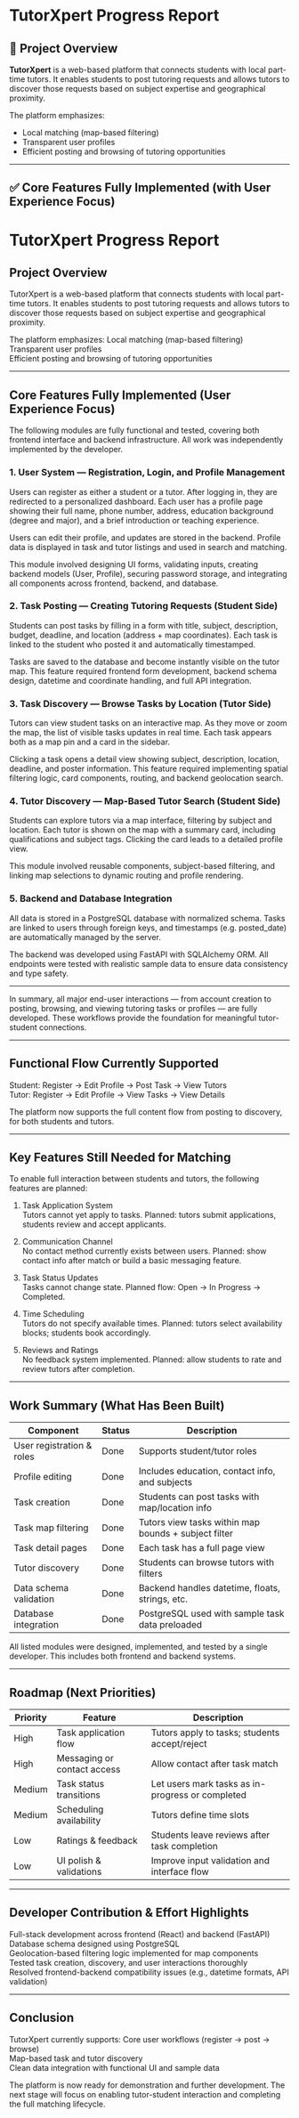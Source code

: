 # TutorXpert Progress Report

## 📌 Project Overview

**TutorXpert** is a web-based platform that connects students with local part-time tutors. It enables students to post tutoring requests and allows tutors to discover those requests based on subject expertise and geographical proximity.

The platform emphasizes:
- Local matching (map-based filtering)
- Transparent user profiles
- Efficient posting and browsing of tutoring opportunities

---
## ✅ Core Features Fully Implemented (with User Experience Focus)








# TutorXpert Progress Report

## Project Overview

TutorXpert is a web-based platform that connects students with local part-time tutors. It enables students to post tutoring requests and allows tutors to discover those requests based on subject expertise and geographical proximity.

The platform emphasizes:
Local matching (map-based filtering)  
Transparent user profiles  
Efficient posting and browsing of tutoring opportunities  

---

## Core Features Fully Implemented (User Experience Focus)

The following modules are fully functional and tested, covering both frontend interface and backend infrastructure. All work was independently implemented by the developer.

### 1. User System — Registration, Login, and Profile Management

Users can register as either a student or a tutor. After logging in, they are redirected to a personalized dashboard. Each user has a profile page showing their full name, phone number, address, education background (degree and major), and a brief introduction or teaching experience.

Users can edit their profile, and updates are stored in the backend. Profile data is displayed in task and tutor listings and used in search and matching.

This module involved designing UI forms, validating inputs, creating backend models (User, Profile), securing password storage, and integrating all components across frontend, backend, and database.

### 2. Task Posting — Creating Tutoring Requests (Student Side)

Students can post tasks by filling in a form with title, subject, description, budget, deadline, and location (address + map coordinates). Each task is linked to the student who posted it and automatically timestamped.

Tasks are saved to the database and become instantly visible on the tutor map. This feature required frontend form development, backend schema design, datetime and coordinate handling, and full API integration.

### 3. Task Discovery — Browse Tasks by Location (Tutor Side)

Tutors can view student tasks on an interactive map. As they move or zoom the map, the list of visible tasks updates in real time. Each task appears both as a map pin and a card in the sidebar.

Clicking a task opens a detail view showing subject, description, location, deadline, and poster information. This feature required implementing spatial filtering logic, card components, routing, and backend geolocation search.

### 4. Tutor Discovery — Map-Based Tutor Search (Student Side)

Students can explore tutors via a map interface, filtering by subject and location. Each tutor is shown on the map with a summary card, including qualifications and subject tags. Clicking the card leads to a detailed profile view.

This module involved reusable components, subject-based filtering, and linking map selections to dynamic routing and profile rendering.

### 5. Backend and Database Integration

All data is stored in a PostgreSQL database with normalized schema. Tasks are linked to users through foreign keys, and timestamps (e.g. posted_date) are automatically managed by the server.

The backend was developed using FastAPI with SQLAlchemy ORM. All endpoints were tested with realistic sample data to ensure data consistency and type safety.

---

In summary, all major end-user interactions — from account creation to posting, browsing, and viewing tutoring tasks or profiles — are fully developed. These workflows provide the foundation for meaningful tutor-student connections.

---

## Functional Flow Currently Supported

Student: Register → Edit Profile → Post Task → View Tutors  
Tutor: Register → Edit Profile → View Tasks → View Details  

The platform now supports the full content flow from posting to discovery, for both students and tutors.

---

## Key Features Still Needed for Matching

To enable full interaction between students and tutors, the following features are planned:

1. Task Application System  
Tutors cannot yet apply to tasks. Planned: tutors submit applications, students review and accept applicants.

2. Communication Channel  
No contact method currently exists between users. Planned: show contact info after match or build a basic messaging feature.

3. Task Status Updates  
Tasks cannot change state. Planned flow: Open → In Progress → Completed.

4. Time Scheduling  
Tutors do not specify available times. Planned: tutors select availability blocks; students book accordingly.

5. Reviews and Ratings  
No feedback system implemented. Planned: allow students to rate and review tutors after completion.

---

## Work Summary (What Has Been Built)

| Component                  | Status    | Description                                          |
|----------------------------|-----------|------------------------------------------------------|
| User registration & roles  | Done      | Supports student/tutor roles                         |
| Profile editing            | Done      | Includes education, contact info, and subjects       |
| Task creation              | Done      | Students can post tasks with map/location info       |
| Task map filtering         | Done      | Tutors view tasks within map bounds + subject filter |
| Task detail pages          | Done      | Each task has a full page view                       |
| Tutor discovery            | Done      | Students can browse tutors with filters              |
| Data schema validation     | Done      | Backend handles datetime, floats, strings, etc.      |
| Database integration       | Done      | PostgreSQL used with sample task data preloaded      |

All listed modules were designed, implemented, and tested by a single developer. This includes both frontend and backend systems.

---

## Roadmap (Next Priorities)

| Priority | Feature                     | Description                                      |
|----------|-----------------------------|--------------------------------------------------|
| High     | Task application flow       | Tutors apply to tasks; students accept/reject    |
| High     | Messaging or contact access | Allow contact after task match                   |
| Medium   | Task status transitions     | Let users mark tasks as in-progress or completed |
| Medium   | Scheduling availability     | Tutors define time slots                         |
| Low      | Ratings & feedback          | Students leave reviews after task completion     |
| Low      | UI polish & validations     | Improve input validation and interface flow      |

---

## Developer Contribution & Effort Highlights

Full-stack development across frontend (React) and backend (FastAPI)  
Database schema designed using PostgreSQL  
Geolocation-based filtering logic implemented for map components  
Tested task creation, discovery, and user interactions thoroughly  
Resolved frontend-backend compatibility issues (e.g., datetime formats, API validation)  

---

## Conclusion

TutorXpert currently supports:
Core user workflows (register → post → browse)  
Map-based task and tutor discovery  
Clean data integration with functional UI and sample data  

The platform is now ready for demonstration and further development. The next stage will focus on enabling tutor-student interaction and completing the full matching lifecycle.
